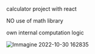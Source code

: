 
calculator project with react 

NO use of math library


own internal computation logic 


![Immagine 2022-10-30 162835](https://user-images.githubusercontent.com/107623602/198887171-872397e3-7c06-43b6-9930-6d1c8ec229e0.png)
